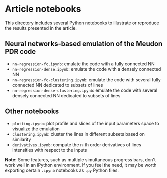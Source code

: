 # Article notebooks

This directory includes several Python notebooks to illustrate or reproduce the results presented in the article.

## Neural networks-based emulation of the Meudon PDR code

- `nn-regression-fc.ipynb`: emulate the code with a fully connected NN
- `nn-regression-dense.ipynb`: emulate the code with a densely connected NN
- `nn-regression-fc-clustering.ipynb`: emulate the code with several fully connected NN dedicated to subsets of lines
- `nn-regression-dense-clustering.ipynb`: emulate the code with several densely connected NN dedicated to subsets of lines

## Other notebooks

- `plotting.ipynb`: plot profile and slices of the input parameters space to visualize the emulation
- `clustering.ipynb`: cluster the lines in different subsets based on similarity
- `derivatives.ipynb`: compute the n-th order derivatives of lines intensities with respect to the inputs

__Note:__ Some features, such as multiple simultaneous progress bars, don't work well in an iPython environment. If you feel the need, it may be worth exporting certain `.ipynb` notebooks as `.py` Python files.